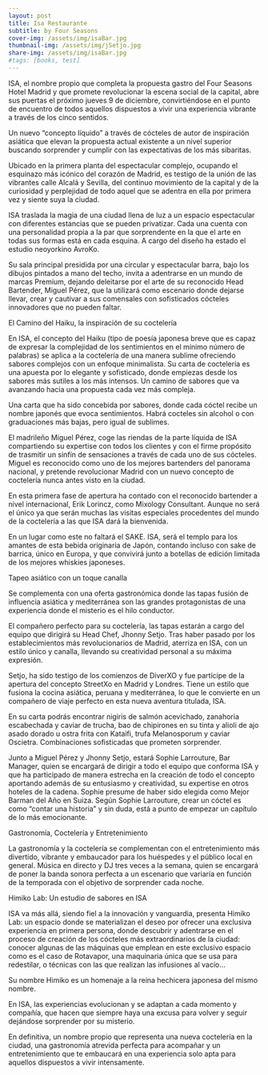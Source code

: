 ```yaml
---
layout: post
title: Isa Restaurante
subtitle: by Four Seasons
cover-img: /assets/img/isaBar.jpg
thumbnail-img: /assets/img/jSetjo.jpg
share-img: /assets/img/isaBar.jpg
#tags: [books, test]
---
```


ISA, el nombre propio que completa la propuesta gastro del Four Seasons Hotel Madrid y que promete revolucionar la escena social de la capital, abre sus puertas el próximo jueves 9 de diciembre, convirtiéndose en el punto de encuentro de todos aquellos dispuestos a vivir una experiencia vibrante a través de los cinco sentidos.

Un nuevo “concepto líquido” a través de cócteles de autor de inspiración asiática que elevan la propuesta actual existente a un nivel superior buscando sorprender y cumplir con las expectativas de los más sibaritas.

Ubicado en la primera planta del espectacular complejo, ocupando el esquinazo más icónico del corazón de Madrid, es testigo de la unión de las vibrantes calle Alcalá y Sevilla, del continuo movimiento de la capital y de la curiosidad y perplejidad de todo aquel que se adentra en ella por primera vez y siente suya la ciudad.

ISA traslada la magia de una ciudad llena de luz a un espacio espectacular con diferentes estancias que se pueden privatizar. Cada una cuenta con una personalidad propia a la par que sorprendente en la que el arte en todas sus formas está en cada esquina. A cargo del diseño ha estado el estudio neoyorkino AvroKo.

Su sala principal presidida por una circular y espectacular barra, bajo los dibujos pintados a mano del techo, invita a adentrarse en un mundo de marcas Premium, dejando deleitarse por el arte de su reconocido Head Bartender, Miguel Pérez, que la utilizará como escenario donde dejarse llevar, crear y cautivar a sus comensales con sofisticados cócteles innovadores que no pueden faltar.

El Camino del Haiku, la inspiración de su coctelería

En ISA, el concepto del Haiku (tipo de poesía japonesa breve que es capaz de expresar la complejidad de los sentimientos en el mínimo número de palabras) se aplica a la coctelería de una manera sublime ofreciendo sabores complejos con un enfoque minimalista. Su carta de coctelería es una apuesta por lo elegante y sofisticado, donde empiezas desde los sabores más sutiles a los más intensos. Un camino de sabores que va avanzando hacia una propuesta cada vez más compleja.

Una carta que ha sido concebida por sabores, donde cada cóctel recibe un nombre japonés que evoca sentimientos. Habrá cocteles sin alcohol o con graduaciones más bajas, pero igual de sublimes.

El madrileño Miguel Pérez, coge las riendas de la parte líquida de ISA compartiendo su expertise con todos los clientes y con el firme propósito de trasmitir un sinfín de sensaciones a través de cada uno de sus cócteles. Miguel es reconocido como uno de los mejores bartenders del panorama nacional, y pretende revolucionar Madrid con un nuevo concepto de coctelería nunca antes visto en la ciudad.

En esta primera fase de apertura ha contado con el reconocido bartender a nivel internacional, Erik Lorincz, como Mixology Consultant.  Aunque no será el único ya que serán muchas las visitas especiales procedentes del mundo de la coctelería a las que ISA dará la bienvenida.

En un lugar como este no faltará el SAKE. ISA, será el templo para los amantes de esta bebida originaria de Japón, contando incluso con sake de barrica, único en Europa, y que convivirá junto a botellas de edición limitada de los mejores whiskies japoneses.

Tapeo asiático con un toque canalla

Se complementa con una oferta gastronómica donde las tapas fusión de influencia asiática y mediterránea son las grandes protagonistas de una experiencia donde el misterio es el hilo conductor.

El compañero perfecto para su coctelería, las tapas estarán a cargo del equipo que dirigirá su Head Chef, Jhonny Setjo. Tras haber pasado por los establecimientos más revolucionarios de Madrid, aterriza en ISA, con un estilo único y canalla, llevando su creatividad personal a su máxima expresión.

Setjo, ha sido testigo de los comienzos de DiverXO y fue partícipe de la apertura del concepto StreetXo en Madrid y Londres. Tiene un estilo que fusiona la cocina asiática, peruana y mediterránea, lo que le convierte en un compañero de viaje perfecto en esta nueva aventura titulada, ISA.

En su carta podrás encontrar nigiris de salmón acevichado, zanahoria escabechada y caviar de trucha, bao de chipirones en su tinta y alioli de ajo asado dorado u ostra frita con Kataifi, trufa Melanosporum y caviar Oscietra. Combinaciones sofisticadas que prometen sorprender.

Junto a Miguel Pérez y Jhonny Setjo, estará Sophie Larrouture, Bar Manager, quien se encargará de dirigir a todo el equipo que conforma ISA y que ha participado de manera estrecha en la creación de todo el concepto aportando además de su entusiasmo y creatividad, su expertise en otros hoteles de la cadena. Sophie presume de haber sido elegida como Mejor Barman del Año en Suiza. Según Sophie Larrouture, crear un cóctel es como “contar una historia” y sin duda, está a punto de empezar un capítulo de lo más emocionante.

Gastronomía, Coctelería y Entretenimiento

La gastronomía y la coctelería se complementan con el entretenimiento más divertido, vibrante y embaucador para los huéspedes y el público local en general. Música en directo y DJ tres veces a la semana, quien se encargará de poner la banda sonora perfecta a un escenario que variaría en función de la temporada con el objetivo de sorprender cada noche.

Himiko Lab: Un estudio de sabores en ISA

ISA va más allá, siendo fiel a la innovación y vanguardia, presenta Himiko Lab: un espacio donde se materializan el deseo por ofrecer una exclusiva experiencia en primera persona, donde descubrir y adentrarse en el proceso de creación de los cócteles más extraordinarios de la ciudad: conocer algunas de las máquinas que emplean en este exclusivo espacio como es el caso de Rotavapor, una maquinaria única que se usa para redestilar, o técnicas con las que realizan las infusiones al vacío…

Su nombre Himiko es un homenaje a la reina hechicera japonesa del mismo nombre.

En ISA, las experiencias evolucionan y se adaptan a cada momento y compañía, que hacen que siempre haya una excusa para volver y seguir dejándose sorprender por su misterio.

En definitiva, un nombre propio que representa una nueva coctelería en la ciudad, una gastronomía atrevida perfecta para acompañar y un entretenimiento que te embaucará en una experiencia solo apta para aquellos dispuestos a vivir intensamente.
